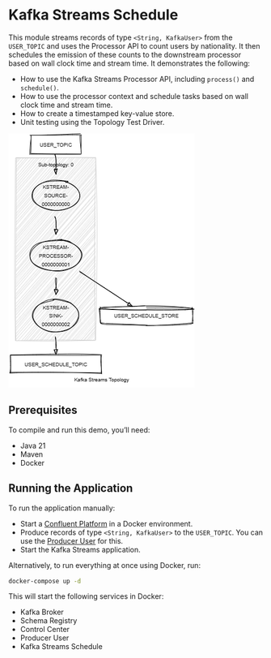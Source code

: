 # Kafka Streams Schedule

This module streams records of type `<String, KafkaUser>` from the `USER_TOPIC` and uses the Processor API to count users by nationality. 
It then schedules the emission of these counts to the downstream processor based on wall clock time and stream time.
It demonstrates the following:

- How to use the Kafka Streams Processor API, including `process()` and `schedule()`.
- How to use the processor context and schedule tasks based on wall clock time and stream time.
- How to create a timestamped key-value store.
- Unit testing using the Topology Test Driver.

![topology.png](topology.png)

## Prerequisites

To compile and run this demo, you’ll need:

- Java 21
- Maven
- Docker

## Running the Application

To run the application manually:

- Start a [Confluent Platform](https://docs.confluent.io/platform/current/quickstart/ce-docker-quickstart.html#step-1-download-and-start-cp) in a Docker environment.
- Produce records of type `<String, KafkaUser>` to the `USER_TOPIC`. You can use the [Producer User](../specific-producers/kafka-streams-producer-user) for this.
- Start the Kafka Streams application.

Alternatively, to run everything at once using Docker, run:

```bash
docker-compose up -d
```

This will start the following services in Docker:

- Kafka Broker
- Schema Registry
- Control Center
- Producer User
- Kafka Streams Schedule
